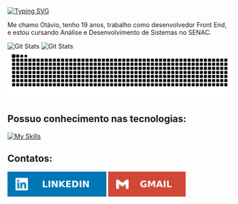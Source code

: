 <p><a href="https://git.io/typing-svg"><img src="https://readme-typing-svg.demolab.com?font=Fira+Code&pause=1000&color=FFFFFF&multiline=true&random=false&width=405&height=30&lines=Ol%C3%A1%2C+seja+bem+vindo+ao+meu+perfil!+" alt="Typing SVG" /></a></p>

<p> Me chamo Otávio, tenho 19 anos, trabalho como desenvolvedor Front End, e estou cursando Análise e Desenvolvimento de Sistemas no SENAC.</p>

<!-- Git Status -->
<div>
  <img src="https://github-readme-stats.vercel.app/api?username=OtavioMendesSantos&show_icons=true&theme=tokyonight" alt="Git Stats">
  <img src="https://github-readme-stats.vercel.app/api/top-langs/?username=OtavioMendesSantos&layout=compact&theme=tokyonight" alt="Git Stats" >
</div>
<!-- Jogo da Cobrinha -->
<picture>
  <source media="(prefers-color-scheme: dark)" srcset="https://raw.githubusercontent.com/OtavioMendesSantos/OtavioMendesSantos/output/github-contribution-grid-snake-dark.svg">
  <source media="(prefers-color-scheme: light)" srcset="https://raw.githubusercontent.com/OtavioMendesSantos/OtavioMendesSantos/output/github-contribution-grid-snake-dark.svg">
  <img alt="github contribution grid snake animation" src="https://raw.githubusercontent.com/OtavioMendesSantos/OtavioMendesSantos/output/github-contribution-grid-snake.svg">
</picture>

<h2>Possuo conhecimento nas tecnologias:</h2>

[![My Skills](https://skillicons.dev/icons?i=html,css,js,react,redux,mysql)](https://skillicons.dev)



<h2>Contatos:</h2>
<a href="https://www.linkedin.com/in/otávio-mendes-santos-04b582263" target="_blank" target="_blank"><img src="img/linkedin_badge.svg" alt="Badge linkedin"></a>
<a href="mailto:dev.otavioms@gmail.com" target="_blank"><img src="img/gmail_badge.svg"  alt="Badge Gmail"></a>
